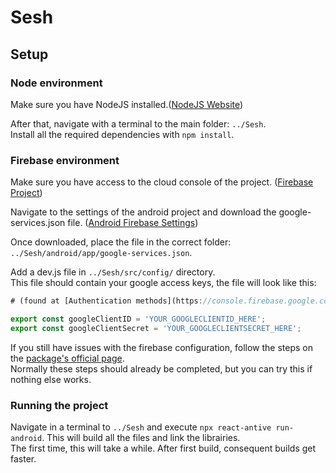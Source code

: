 # Sesh
## Setup
### Node environment
Make sure you have NodeJS installed.([NodeJS Website](https://nodejs.org/en/))  

After that, navigate with a terminal to the main folder: `../Sesh`.  
Install all the required dependencies with `npm install`.  

### Firebase environment
Make sure you have access to the cloud console of the project. ([Firebase Project](https://console.firebase.google.com/u/2/project/social-app-24a9a/overview))  

Navigate to the settings of the android project and download the google-services.json file. ([Android Firebase Settings](https://console.firebase.google.com/u/2/project/social-app-24a9a/settings/general/android:com.socialapp)) 

Once downloaded, place the file in the correct folder: `../Sesh/android/app/google-services.json`. 

Add a dev.js file in `../Sesh/src/config/` directory.  
This file should contain your google access keys, the file will look like this:  
```js
# (found at [Authentication methods](https://console.firebase.google.com/u/2/project/social-app-24a9a/authentication/providers) by opening the Google Signin tab)

export const googleClientID = 'YOUR_GOOGLECLIENTID_HERE';
export const googleClientSecret = 'YOUR_GOOGLECLIENTSECRET_HERE';
```

If you still have issues with the firebase configuration, follow the steps on the [package's official page](https://rnfirebase.io/).  
Normally these steps should already be completed, but you can try this if nothing else works.  

### Running the project
Navigate in a terminal to `../Sesh` and execute `npx react-antive run-android`. This will build all the files and link the librairies.  
The first time, this will take a while. After first build, consequent builds get faster.  
